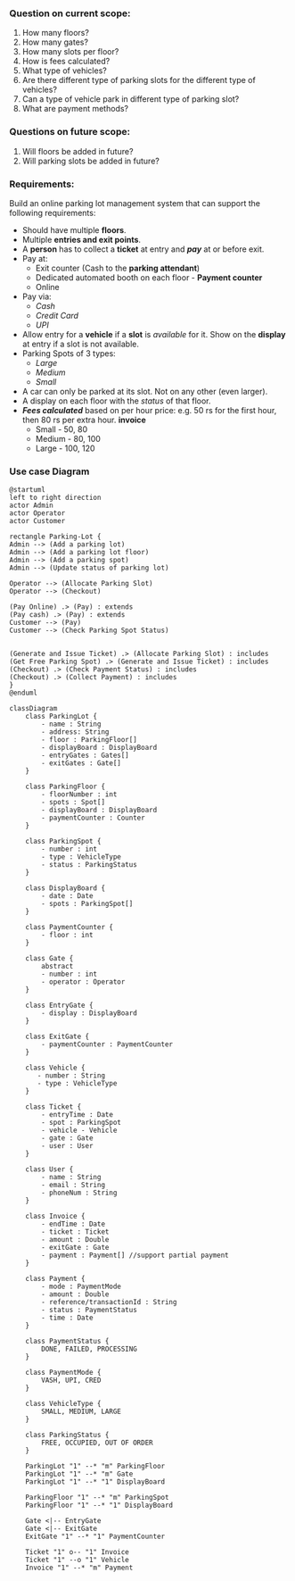 ### Question on current scope:
1. How many floors?
2. How many gates?
3. How many slots per floor?
4. How is fees calculated?
5. What type of vehicles?
6. Are there different type of parking slots for the different type of vehicles?
7. Can a type of vehicle park in different type of parking slot?
8. What are payment methods?

### Questions on future scope:
1. Will floors be added in future?
2. Will parking slots be added in future?

### Requirements:
Build an online parking lot management system that can support the following requirements:

* Should have multiple **floors**.
* Multiple **entries and exit points**.
* A **person** has to collect a **ticket** at entry and _**pay**_ at or before exit.
* Pay at:
    * Exit counter (Cash to the **parking attendant**)
    * Dedicated automated booth on each floor - **Payment counter**
    * Online
* Pay via:
    * _Cash_
    * _Credit Card_
    * _UPI_
* Allow entry for a **vehicle** if a **slot** is _available_ for it. Show on the **display** at entry if a slot is not available.
* Parking Spots of 3 types:
    * _Large_
    * _Medium_
    * _Small_
* A car can only be parked at its slot. Not on any other (even larger).
* A display on each floor with the _status_ of that floor.
* _**Fees calculated**_ based on per hour price: e.g. 50 rs for the first hour, then 80 rs per extra hour. **invoice**
    * Small - 50, 80
    * Medium - 80, 100
    * Large - 100, 120

### Use case Diagram
```plantuml
@startuml
left to right direction
actor Admin
actor Operator
actor Customer

rectangle Parking-Lot {
Admin --> (Add a parking lot)
Admin --> (Add a parking lot floor)
Admin --> (Add a parking spot)
Admin --> (Update status of parking lot)

Operator --> (Allocate Parking Slot)
Operator --> (Checkout) 

(Pay Online) .> (Pay) : extends
(Pay cash) .> (Pay) : extends
Customer --> (Pay)
Customer --> (Check Parking Spot Status)


(Generate and Issue Ticket) .> (Allocate Parking Slot) : includes
(Get Free Parking Spot) .> (Generate and Issue Ticket) : includes
(Checkout) .> (Check Payment Status) : includes
(Checkout) .> (Collect Payment) : includes
}
@enduml
```
```mermaid
classDiagram
    class ParkingLot {
        - name : String
        - address: String
        - floor : ParkingFloor[]
        - displayBoard : DisplayBoard
        - entryGates : Gates[]
        - exitGates : Gate[]
    }
    
    class ParkingFloor {
        - floorNumber : int
        - spots : Spot[]
        - displayBoard : DisplayBoard
        - paymentCounter : Counter
    }
    
    class ParkingSpot {
        - number : int
        - type : VehicleType
        - status : ParkingStatus
    }
    
    class DisplayBoard {
        - date : Date
        - spots : ParkingSpot[]
    }
    
    class PaymentCounter {
        - floor : int
    }
    
    class Gate {
        abstract
        - number : int
        - operator : Operator
    }
    
    class EntryGate {
        - display : DisplayBoard
    }
    
    class ExitGate {
        - paymentCounter : PaymentCounter
    } 
    
    class Vehicle {
       - number : String
       - type : VehicleType
    }
    
    class Ticket {
        - entryTime : Date
        - spot : ParkingSpot
        - vehicle - Vehicle
        - gate : Gate
        - user : User
    }
    
    class User {
        - name : String
        - email : String
        - phoneNum : String
    }
    
    class Invoice {
        - endTime : Date
        - ticket : Ticket
        - amount : Double
        - exitGate : Gate
        - payment : Payment[] //support partial payment
    }
    
    class Payment {
        - mode : PaymentMode
        - amount : Double
        - reference/transactionId : String
        - status : PaymentStatus
        - time : Date
    }
    
    class PaymentStatus {
        DONE, FAILED, PROCESSING
    }
    
    class PaymentMode {
        VASH, UPI, CRED
    }

    class VehicleType {
        SMALL, MEDIUM, LARGE
    }

    class ParkingStatus {
        FREE, OCCUPIED, OUT OF ORDER
    }
    
    ParkingLot "1" --* "m" ParkingFloor
    ParkingLot "1" --* "m" Gate
    ParkingLot "1" --* "1" DisplayBoard
    
    ParkingFloor "1" --* "m" ParkingSpot
    ParkingFloor "1" --* "1" DisplayBoard 
    
    Gate <|-- EntryGate
    Gate <|-- ExitGate
    ExitGate "1" --* "1" PaymentCounter
    
    Ticket "1" o-- "1" Invoice
    Ticket "1" --o "1" Vehicle
    Invoice "1" --* "m" Payment
````




